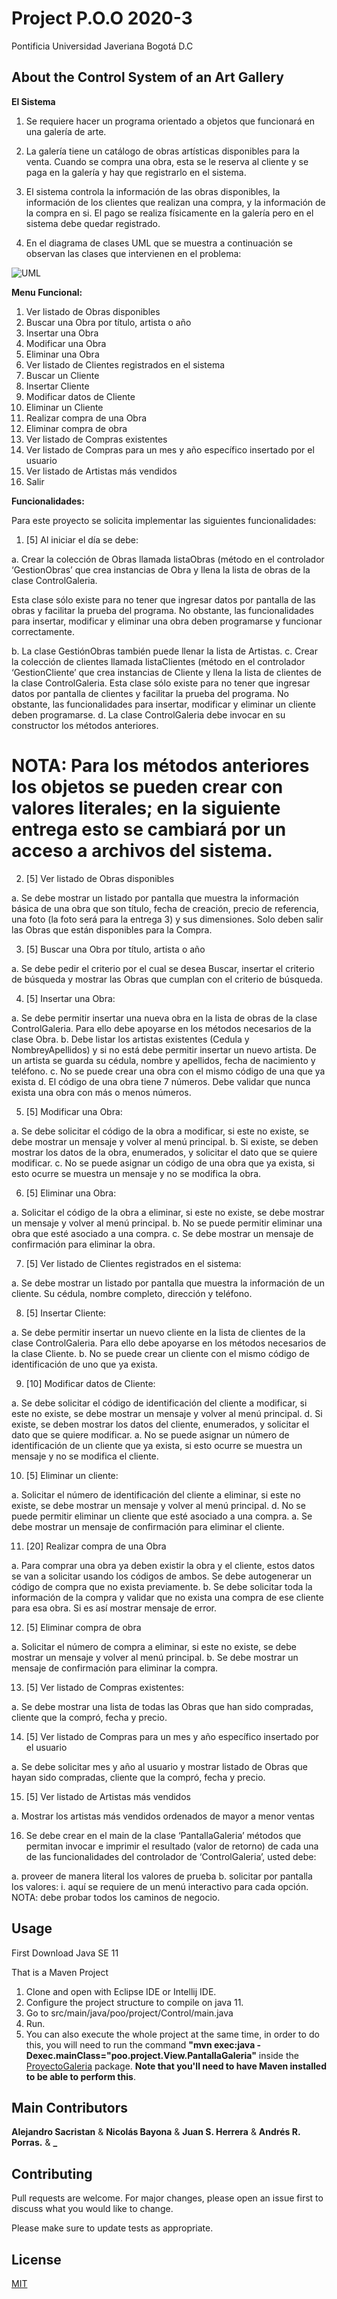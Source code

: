 # Project P.O.O 2020-3

Pontificia Universidad Javeriana Bogotá D.C 

## About the Control System of an Art Gallery
**El Sistema**

1. Se requiere hacer un programa orientado a objetos que funcionará en una galería de arte.

2. La galería tiene un catálogo de obras artísticas disponibles para la venta. Cuando se compra una obra, esta se le reserva
al cliente y se paga en la galería y hay que registrarlo en el sistema.

3. El sistema controla la información de las obras disponibles, la información de los clientes que realizan una compra, y
la información de la compra en si. El pago se realiza físicamente en la galería pero en el sistema debe quedar
registrado.

4. En el diagrama de clases UML que se muestra a continuación se observan las clases que intervienen en el problema:

 ![UML](https://i.ibb.co/4NFhFCJ/image.png)

**Menu Funcional:**

1. Ver listado de Obras disponibles
2. Buscar una Obra por título, artista o año
3. Insertar una Obra
4. Modificar una Obra
5. Eliminar una Obra
6. Ver listado de Clientes registrados en el sistema
7. Buscar un Cliente
8. Insertar Cliente
9. Modificar datos de Cliente
10. Eliminar un Cliente
11. Realizar compra de una Obra
12. Eliminar compra de obra
13. Ver listado de Compras existentes
14. Ver listado de Compras para un mes y año específico insertado por el usuario
15. Ver listado de Artistas más vendidos
16. Salir

**Funcionalidades:**

Para este proyecto se solicita implementar las siguientes funcionalidades:

1. [5] Al iniciar el día se debe:

a. Crear la colección de Obras llamada listaObras (método en el controlador ‘GestionObras’ que crea instancias de Obra y llena la lista de obras de la clase ControlGaleria. 

Esta clase sólo existe para no tener que ingresar datos por pantalla de las obras y facilitar la prueba del programa. No obstante, las funcionalidades para insertar, modificar y eliminar una obra deben programarse y funcionar correctamente.

b. La clase GestiónObras también puede llenar la lista de Artistas.
c. Crear la colección de clientes llamada listaClientes (método en el controlador ‘GestionCliente’ que crea instancias de Cliente y llena la lista de clientes de la clase  ControlGaleria. Esta clase sólo existe para no tener que ingresar datos por pantalla de clientes y facilitar la prueba del programa. No obstante, las funcionalidades para insertar, modificar y eliminar un cliente deben programarse.
d. La clase ControlGaleria debe invocar en su constructor los métodos anteriores.

# NOTA: Para los métodos anteriores los objetos se pueden crear con valores literales; en la siguiente entrega esto se cambiará por un acceso a archivos del sistema.

2. [5] Ver listado de Obras disponibles

a. Se debe mostrar un listado por pantalla que muestra la información básica de una obra que son título, fecha de creación, precio de referencia, una foto (la foto será para la entrega 3) y sus dimensiones. Solo deben salir las Obras que están disponibles para la Compra.

3. [5] Buscar una Obra por título, artista o año

a. Se debe pedir el criterio por el cual se desea Buscar, insertar el criterio de búsqueda y mostrar las Obras que cumplan con el criterio de búsqueda.

4. [5] Insertar una Obra:

a. Se debe permitir insertar una nueva obra en la lista de obras de la clase ControlGaleria. Para ello debe apoyarse
en los métodos necesarios de la clase Obra.
b. Debe listar los artistas existentes (Cedula y NombreyApellidos) y si no está debe permitir insertar un nuevo artista. De un artista se guarda su cédula, nombre y apellidos, fecha de nacimiento y teléfono.
c. No se puede crear una obra con el mismo código de una que ya exista
d. El código de una obra tiene 7 números. Debe validar que nunca exista una obra con más o menos números.

5. [5] Modificar una Obra:

a. Se debe solicitar el código de la obra a modificar, si este no existe, se debe mostrar un mensaje y volver al menú
principal.
b. Si existe, se deben mostrar los datos de la obra, enumerados, y solicitar el dato que se quiere modificar.
c. No se puede asignar un código de una obra que ya exista, si esto ocurre se muestra un mensaje y no se modifica
la obra.

6. [5] Eliminar una Obra:

a. Solicitar el código de la obra a eliminar, si este no existe, se debe mostrar un mensaje y volver al menú principal.
b. No se puede permitir eliminar una obra que esté asociado a una compra.
c. Se debe mostrar un mensaje de confirmación para eliminar la obra.

7. [5] Ver listado de Clientes registrados en el sistema:

a. Se debe mostrar un listado por pantalla que muestra la información de un cliente. Su cédula, nombre completo,
dirección y teléfono.

8. [5] Insertar Cliente:

a. Se debe permitir insertar un nuevo cliente en la lista de clientes de la clase ControlGaleria. Para ello debe apoyarse
en los métodos necesarios de la clase Cliente.
b. No se puede crear un cliente con el mismo código de identificación de uno que ya exista.

9. [10] Modificar datos de Cliente:

a. Se debe solicitar el código de identificación del cliente a modificar, si este no existe, se debe mostrar un mensaje
y volver al menú principal.
d. Si existe, se deben mostrar los datos del cliente, enumerados, y solicitar el dato que se quiere modificar.
a. No se puede asignar un número de identificación de un cliente que ya exista, si esto ocurre se muestra un mensaje y no se modifica el cliente.

10. [5] Eliminar un cliente:

a. Solicitar el número de identificación del cliente a eliminar, si este no existe, se debe mostrar un mensaje y volver al menú principal.
d. No se puede permitir eliminar un cliente que esté asociado a una compra.
a. Se debe mostrar un mensaje de confirmación para eliminar el cliente.

11. [20] Realizar compra de una Obra

a. Para comprar una obra ya deben existir la obra y el cliente, estos datos se van a solicitar usando los códigos de
ambos. Se debe autogenerar un código de compra que no exista previamente.
b. Se debe solicitar toda la información de la compra y validar que no exista una compra de ese cliente para esa obra.
Si es así mostrar mensaje de error.

12. [5] Eliminar compra de obra

a. Solicitar el número de compra a eliminar, si este no existe, se debe mostrar un mensaje y volver al menú principal.
b. Se debe mostrar un mensaje de confirmación para eliminar la compra.

13. [5] Ver listado de Compras existentes:

a. Se debe mostrar una lista de todas las Obras que han sido compradas, cliente que la compró, fecha y precio.

14. [5] Ver listado de Compras para un mes y año específico insertado por el usuario

a. Se debe solicitar mes y año al usuario y mostrar listado de Obras que hayan sido compradas, cliente que la compró,
fecha y precio.

15. [5] Ver listado de Artistas más vendidos

a. Mostrar los artistas más vendidos ordenados de mayor a menor ventas

16. Se debe crear en el main de la clase ‘PantallaGaleria’ métodos que permitan invocar e imprimir el resultado (valor de
retorno) de cada una de las funcionalidades del controlador de ‘ControlGaleria’, usted debe:

a. proveer de manera literal los valores de prueba
b. solicitar por pantalla los valores:
i. aquí se requiere de un menú interactivo para cada opción.
NOTA: debe probar todos los caminos de negocio.

## Usage
First Download Java SE 11 

That is a Maven Project
1. Clone and open with Eclipse IDE or Intellij IDE.
2. Configure the project structure to compile on java 11.
3. Go to src/main/java/poo/project/Control/main.java
4. Run.
5. You can also execute the whole project at the same time, in order to do this, you will need to run the command **"mvn exec:java -Dexec.mainClass="poo.project.View.PantallaGaleria"** inside the [ProyectoGaleria](https://github.com/bayona-n/Proyecto-POO/tree/master/ProyectoGaleria) package. **Note that you'll need to have Maven installed to be able to perform this**.

## Main Contributors
**Alejandro Sacristan** &  **Nicolás Bayona**  & **Juan S. Herrera** &  **Andrés R. Porras.** & **_**

## Contributing
Pull requests are welcome. For major changes, please open an issue first to discuss what you would like to change.

Please make sure to update tests as appropriate.

## License
[MIT](https://choosealicense.com/licenses/mit/)
